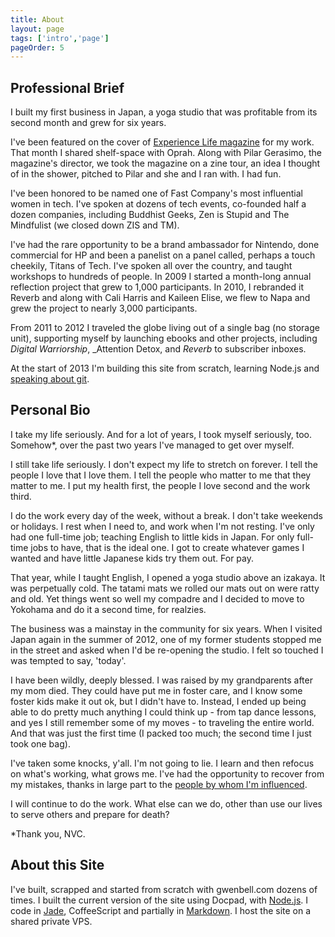 ```yaml
---
title: About
layout: page
tags: ['intro','page']
pageOrder: 5
---
```


Professional Brief
---

I built my first business in Japan, a yoga studio that was profitable from its second month and grew for six years. 

I've been featured on the cover of [Experience Life magazine](http://shanerichphoto.com/wp-content/uploads/2010/05/bitter3.jpg) for my work. That month I shared shelf-space with Oprah. Along with Pilar Gerasimo, the magazine's director, we took the magazine on a zine tour, an idea I thought of in the shower, pitched to Pilar and she and I ran with. I had fun.

I've been honored to be named one of Fast Company's most influential women in tech. I've spoken at dozens of tech events, co-founded half a dozen companies, including Buddhist Geeks, Zen is Stupid and The Mindfulist (we closed down ZIS and TM).

I've had the rare opportunity to be a brand ambassador for Nintendo, done commercial for HP and been a panelist on a panel called, perhaps a touch cheekily, Titans of Tech. I've spoken all over the country, and taught workshops to hundreds of people. In 2009 I started a month-long annual reflection project that grew to 1,000 participants. In 2010, I rebranded it Reverb and along with Cali Harris and Kaileen Elise, we flew to Napa and grew the project to nearly 3,000 participants.

From 2011 to 2012 I traveled the globe living out of a single bag (no storage unit), supporting myself by launching ebooks and other projects, including _Digital Warriorship_, _Attention Detox, and _Reverb_ to subscriber inboxes. 

At the start of 2013 I'm building this site from scratch, learning Node.js and [speaking about git](/pages/speaking). 

Personal Bio
---

I take my life seriously. And for a lot of years, I took myself seriously, too. Somehow*, over the past two years I've managed to get over myself. 

I still take life seriously. I don't expect my life to stretch on forever. I tell the people I love that I love them. I tell the people who matter to me that they matter to me. I put my health first, the people I love second and the work third. 

I do the work every day of the week, without a break. I don't take weekends or holidays. I rest when I need to, and work when I'm not resting. I've only had one full-time job; teaching English to little kids in Japan. For only full-time jobs to have, that is the ideal one. I got to create whatever games I wanted and have little Japanese kids try them out. For pay.

That year, while I taught English, I opened a yoga studio above an izakaya. It was perpetually cold. The tatami mats we rolled our mats out on were ratty and old. Yet things went so well my compadre and I decided to move to Yokohama and do it a second time, for realzies. 

The business was a mainstay in the community for six years. When I visited Japan again in the summer of 2012, one of my former students stopped me in the street and asked when I'd be re-opening the studio. I felt so touched I was tempted to say, 'today'.

I have been wildly, deeply blessed. I was raised by my grandparents after my mom died. They could have put me in foster care, and I know some foster kids make it out ok, but I didn't have to. Instead, I ended up being able to do pretty much anything I could think up - from tap dance lessons, and yes I still remember some of my moves - to traveling the entire world. And that was just the first time (I packed too much; the second time I just took one bag).

I've taken some knocks, y'all. I'm not going to lie. I learn and then refocus on what's working, what grows me. I've had the opportunity to recover from my mistakes, thanks in large part to the [people by whom I'm influenced](/pages/influences). 

I will continue to do the work. What else can we do, other than use our lives to serve others and prepare for death? 

*Thank you, NVC.

About this Site
--- 
 
I've built, scrapped and started from scratch with gwenbell.com dozens of times. I built the current version of the site using Docpad, with [Node.js](http://nodejs.org/). I code in [Jade](http://jade-lang.com/), CoffeeScript and partially in [Markdown](http://daringfireball.net/projects/markdown/). I host the site on a shared private VPS.